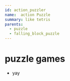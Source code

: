 ```yaml
---
id: action_puzzler
name:  action Puzzle 
summary: like tetris
parents:
  - puzzle
  - falling_block_puzzle
---
```

# puzzle games

- yay
